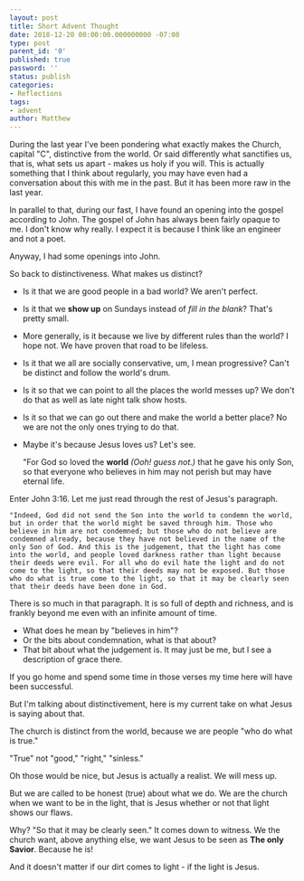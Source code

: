 ```yaml
---
layout: post
title: Short Advent Thought
date: 2018-12-20 00:00:00.000000000 -07:00
type: post
parent_id: '0'
published: true
password: ''
status: publish
categories:
- Reflections
tags:
- advent
author: Matthew
---
```

During the last year I've been pondering what exactly makes the Church, capital "C", distinctive from the world. Or said differently what sanctifies us, that is, what sets us apart - makes us holy if you will. This is actually something that I think about regularly, you may have even had a conversation about this with me in the past. But it has been more raw in the last year.

In parallel to that, during our fast, I have found an opening into the gospel according to John. The gospel of John has always been fairly opaque to me.  I don't know why really. I expect it is because I think like an engineer and not a poet.

Anyway, I had some openings into John. 

So back to distinctiveness. What makes us distinct? 

- Is it that we are good people in a bad world?  We aren't perfect.
- Is it that we __show up__ on Sundays instead of _fill in the blank_? That's pretty small.
- More generally, is it because we live by different rules than the world? I hope not. We have proven that road to be lifeless.
- Is it that we all are socially conservative, um, I mean progressive? Can't be distinct and follow the world's drum.
- Is it so that we can point to all the places the world messes up? We don't do that as well as late night talk show hosts.
- Is it so that we can go out there and make the world a better place? No we are not the only ones trying to do that.

- Maybe it's because Jesus loves us? Let's see.

    "For God so loved the __world__ _(Ooh! guess not.)_ that he gave his only Son, so that everyone who believes in him may not perish but may have eternal life.

Enter John 3:16.  Let me just read through the rest of Jesus's paragraph.

    "Indeed, God did not send the Son into the world to condemn the world, but in order that the world might be saved through him. Those who believe in him are not condemned; but those who do not believe are condemned already, because they have not believed in the name of the only Son of God. And this is the judgement, that the light has come into the world, and people loved darkness rather than light because their deeds were evil. For all who do evil hate the light and do not come to the light, so that their deeds may not be exposed. But those who do what is true come to the light, so that it may be clearly seen that their deeds have been done in God.

There is so much in that paragraph. It is so full of depth and richness, and is frankly beyond me even with an infinite amount of time.  

- What does he mean by "believes in him"?
- Or the bits about condemnation, what is that about?
- That bit about what the judgement is. It may just be me, but I see a description of grace there. 

If you go home and spend some time in those verses my time here will have been successful.

But I'm talking about distinctivement, here is my current take on what Jesus is saying about that.

The church is distinct from the world, because we are people "who do what is true." 

"True" not "good," "right," "sinless." 

Oh those would be nice, but Jesus is actually a realist. We will mess up. 

But we are called to be honest (true) about what we do. We are the church when we want to be in the light, that is Jesus whether or not that light shows our flaws. 

Why? "So that it may be clearly seen." It comes down to witness. We the church want, above anything else, we want Jesus to be seen as __The only Savior__. Because he is!

And it doesn't matter if our dirt comes to light - if the light is Jesus.
